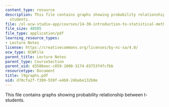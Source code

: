 ```yaml
---
content_type: resource
description: This file contains graphs showing probability relationship between t-
  students.
file: /ol-ocw-studio-app/courses/14-30-introduction-to-statistical-method-in-economics-spring-2006/d70cfa2ff389559fe4b824babe132b8e_l9graphs.pdf
file_size: 48505
file_type: application/pdf
learning_resource_types:
- Lecture Notes
license: https://creativecommons.org/licenses/by-nc-sa/4.0/
ocw_type: OCWFile
parent_title: Lecture Notes
parent_type: CourseSection
parent_uid: d3586eec-c059-1000-3174-83753f4fcfbb
resourcetype: Document
title: l9graphs.pdf
uid: d70cfa2f-f389-559f-e4b8-24babe132b8e
---
```

This file contains graphs showing probability relationship between t- students.